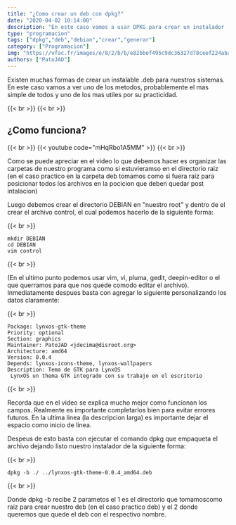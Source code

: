 ```yaml
---
title: "¿Como crear un deb con dpkg?"
date: "2020-04-02 10:14:00"
description: "En este caso vamos a usar DPKG para crear un instalador .deb para nuestro sistema o nuestros repositorios"
type: "programacion"
tags: ["dpkg","deb","debian","crear","generar"]
category: ["Programacion"]
img: "https://vfac.fr/images/e/8/2/b/b/e82bbef495c9dc36327d78ceef224abae2ab2f7f-debianubuntupackage.png"
authors: ["PatoJAD"]
---
```


Existen muchas formas de crear un instalable .deb para nuestros sistemas. En este caso vamos a ver uno de los metodos, probablemente el mas simple de todos y uno de los mas utiles por su practicidad.

{{< br >}}
{{< br >}}

## ¿Como funciona?

{{< br >}}
{{< youtube code="mHqRbo1A5MM" >}}
{{< br >}}

Como se puede apreciar en el video lo que debemos hacer es organizar las carpetas de nuestro programa como si estuvieramso en el directorio raiz (en el caso practico en la carpeta deb tomamos como si fuera raiz para posicionar todos los archivos en la pocicion que deben quedar post intalacion)

Luego debemos crear el directorio DEBIAN en "nuestro root" y dentro de el crear el archivo control, el cual podemos hacerlo de la siguiente forma:

{{< br >}}

    mkdir DEBIAN
    cd DEBIAN
    vim control

{{< br >}}

(En el ultimo punto podemos usar vim, vi, pluma, gedit, deepin-editor o el que querramos para que nos quede comodo editar el archivo). Inmediatamente despues basta con agregar lo siguiente personalizando los datos claramente:

{{< br >}}

    Package: lynxos-gtk-theme
    Priority: optional
    Section: graphics
    Maintainer: PatoJAD <jdecima@disroot.org>
    Architecture: amd64
    Version: 0.0.4
    Depends: lynxos-icons-theme, lynxos-wallpapers
    Description: Tema de GTK para LynxOS
     LynxOS un thema GTK integrado con su trabajo en el escritorio

{{< br >}}

Recorda que en el video se explica mucho mejor como funcionan los campos. Realmente es importante completarlos bien para evitar errores futuros. En la ultima linea (la descripcion larga) es importante dejar el espacio como inicio de linea.

Despeus de esto basta con ejecutar el comando dpkg que empaqueta el archivo dejando listo nuestro instalador de la siguiente forma:

{{< br >}}

    dpkg -b ./ ../lynxos-gtk-theme-0.0.4_amd64.deb

{{< br >}}

Donde dpkg -b recibe 2 parametos el 1 es el directorio que tomamoscomo raiz para crear nuestro deb (en el caso practico deb) y el 2 donde queremos que quede el deb con el respectivo nombre.
